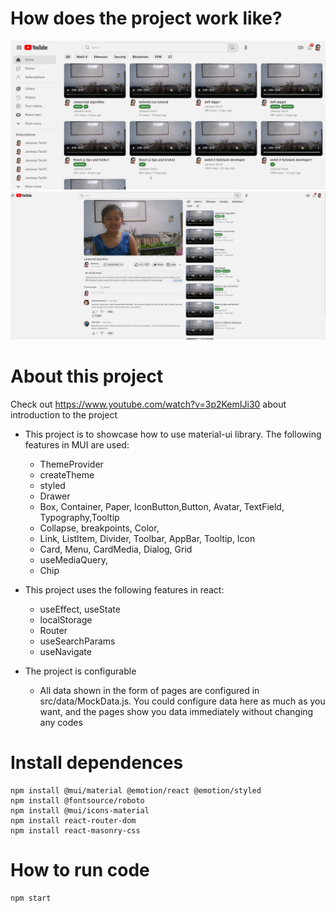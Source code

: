 # How does the project work like?

![image info](./pictures/1.png)
![image info](./pictures/2.png)

# About this project

Check out https://www.youtube.com/watch?v=3p2KemIJi30 about introduction to the project

- This project is to showcase how to use material-ui library. The following features in MUI are used:
  - ThemeProvider
  - createTheme
  - styled
  - Drawer
  - Box, Container, Paper, IconButton,Button, Avatar, TextField, Typography,Tooltip
  - Collapse, breakpoints, Color,
  - Link, ListItem, Divider, Toolbar, AppBar, Tooltip, Icon
  - Card, Menu, CardMedia, Dialog, Grid
  - useMediaQuery,
  - Chip
- This project uses the following features in react:

  - useEffect, useState
  - localStorage
  - Router
  - useSearchParams
  - useNavigate

- The project is configurable
  - All data shown in the form of pages are configured in src/data/MockData.js. You could configure data here as much as you want, and the pages show you data immediately without changing any codes

# Install dependences

```
npm install @mui/material @emotion/react @emotion/styled
npm install @fontsource/roboto
npm install @mui/icons-material
npm install react-router-dom
npm install react-masonry-css
```

# How to run code

```
npm start
```
